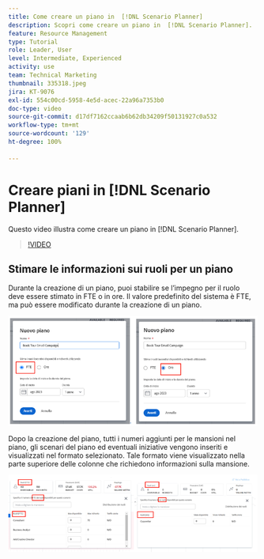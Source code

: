 ```yaml
---
title: Come creare un piano in  [!DNL Scenario Planner]
description: Scopri come creare un piano in  [!DNL Scenario Planner].
feature: Resource Management
type: Tutorial
role: Leader, User
level: Intermediate, Experienced
activity: use
team: Technical Marketing
thumbnail: 335318.jpeg
jira: KT-9076
exl-id: 554c00cd-5958-4e5d-acec-22a96a7353b0
doc-type: video
source-git-commit: d17df7162ccaab6b62db34209f50131927c0a532
workflow-type: tm+mt
source-wordcount: '129'
ht-degree: 100%

---
```


# Creare piani in [!DNL Scenario Planner]

Questo video illustra come creare un piano in [!DNL Scenario Planner].

>[!VIDEO](https://video.tv.adobe.com/v/3412631/?quality=12&learn=on&enablevpops&captions=ita)

## Stimare le informazioni sui ruoli per un piano

Durante la creazione di un piano, puoi stabilire se l’impegno per il ruolo deve essere stimato in FTE o in ore. Il valore predefinito del sistema è FTE, ma può essere modificato durante la creazione di un piano.

![Seleziona [!UICONTROL FTE] o [!UICONTROL Ore] nella finestra [!UICONTROL Nuovo piano]](assets/scenario-planner-1.png)

Dopo la creazione del piano, tutti i numeri aggiunti per le mansioni nel piano, gli scenari del piano ed eventuali iniziative vengono inseriti e visualizzati nel formato selezionato. Tale formato viene visualizzato nella parte superiore delle colonne che richiedono informazioni sulla mansione.

![Visualizza informazioni in [!UICONTROL FTE] o [!UICONTROL Ore] nel [!DNL Scenario Planner]](assets/scenario-planner-2.png)
